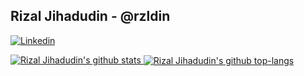 ## Rizal Jihadudin - @rzldin

[![Linkedin](https://img.shields.io/badge/-RizalJihadudin-blue?style=flat-square&labelColor=gray&logo=Linkedin&logoColor=white&link=https://www.linkedin.com/in/rizaljihadudin/)](https://www.linkedin.com/in/rizaljihadudin/)
<p>
  <a href="https://github.com/rizaljihadudin/github-readme-stats">
    <img src="https://github-readme-stats-sigma-five.vercel.app/api?username=rizaljihadudin&count_private=true&theme=dracula" alt="Rizal Jihadudin's github stats">
  <a href="https://github.com/rizaljihadudin/github-readme-stats">
  <a href="https://github.com/rizaljihadudin/github-readme-stats">
    <img align="center" src="https://github-readme-stats.vercel.app/api/top-langs/?username=rizaljihadudin&layout=compact&theme=dracula&hide_border=true" alt="Rizal Jihadudin's github top-langs"/>
  </a>
</p>
